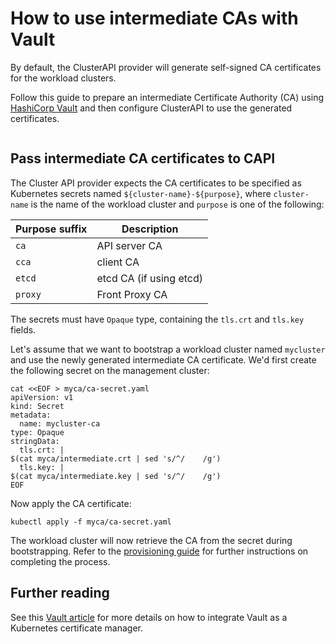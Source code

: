 # How to use intermediate CAs with Vault

By default, the ClusterAPI provider will generate self-signed CA certificates
for the workload clusters.

Follow this guide to prepare an intermediate Certificate Authority (CA) using
[HashiCorp Vault] and then configure ClusterAPI to use the generated
certificates.

```{include} /_parts/common_vault_intermediate_ca.md
```

## Pass intermediate CA certificates to CAPI

The Cluster API provider expects the CA certificates to be specified as
Kubernetes secrets named ``${cluster-name}-${purpose}``, where ``cluster-name``
is the name of the workload cluster and ``purpose`` is one of the following:

| Purpose suffix     | Description             |
|--------------------|-------------------------|
| ``ca``             | API server CA           |
| ``cca``            | client CA               |
| ``etcd``           | etcd CA (if using etcd) |
| ``proxy``          | Front Proxy CA          |

The secrets must have ``Opaque`` type, containing the ``tls.crt`` and
``tls.key`` fields.

Let's assume that we want to bootstrap a workload cluster named ``mycluster``
and use the newly generated intermediate CA certificate. We'd first create the
following secret on the management cluster:

```
cat <<EOF > myca/ca-secret.yaml
apiVersion: v1
kind: Secret
metadata:
  name: mycluster-ca
type: Opaque
stringData:
  tls.crt: |
$(cat myca/intermediate.crt | sed 's/^/    /g')
  tls.key: |
$(cat myca/intermediate.key | sed 's/^/    /g')
EOF
```

Now apply the CA certificate:

```
kubectl apply -f myca/ca-secret.yaml
```

The workload cluster will now retrieve the CA from the secret during
bootstrapping. Refer to the [provisioning guide] for further instructions on
completing the process.

## Further reading

See this [Vault article] for more details on how to integrate Vault as a
Kubernetes certificate manager.

<!--LINKS -->
[HashiCorp Vault]: https://developer.hashicorp.com/vault/docs
[provisioning guide]: ./provision.md
[Vault article]: https://support.hashicorp.com/hc/en-us/articles/21920341210899-Create-an-Intermediate-CA-in-Kubernetes-using-Vault-as-a-certificate-manager

